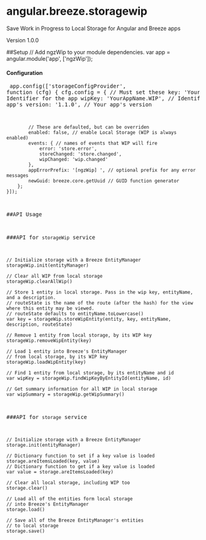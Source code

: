 angular.breeze.storagewip
============

Save Work in Progress to Local Storage for Angular and Breeze apps</p>

Version 1.0.0

##Setup
    // Add ngzWip to your module dependencies.
    var app = angular.module('app', ['ngzWip']);
                        </pre>
                    </div>
                    <div>
                        <h4>Configuration</h4>
                        <pre>
    app.config(['storageConfigProvider', function (cfg) {
        cfg.config = {
            // Must set these
            key: 'YourAppName', // Identifier for the app
            wipKey: 'YourAppName.WIP', // Identifer for the app's 
            version: '1.1.0', // Your app's version 

            // These are defaulted, but can be overriden
            enabled: false, // enable Local Storage (WIP is always enabled)
            events: { // names of events that WIP will fire
                error: 'store.error',
                storeChanged: 'store.changed',
                wipChanged: 'wip.changed'
            },
            appErrorPrefix: '[ngzWip] ', // optional prefix for any error messages
            newGuid: breeze.core.getUuid // GUID function generator
        };
    }]);


##API Usage

###API for `storageWip` service

    // Initialize storage with a Breeze EntityManager
    storageWip.init(entityManager)
    
    // Clear all WIP from local storage
    storageWip.clearAllWip()

    // Store 1 entity in local storage. Pass in the wip key, entityName, and a description.
    // routeState is the name of the route (after the hash) for the view where this entity may be viewed.
    // routeState defaults to entityName.toLowercase() 
    var key = storageWip.storeWipEntity(entity, key, entityName, description, routeState)

    // Remove 1 entity from local storage, by its WIP key
    storageWip.removeWipEntity(key)

    // Load 1 entity into Breeze's EntityManager
    // from local storage, by its WIP key
    storageWip.loadWipEntity(key)

    // Find 1 entity from local storage, by its entityName and id
    var wipKey = storageWip.findWipKeyByEntityId(entityName, id)

    // Get summary information for all WIP in local storage
    var wipSummary = storageWip.getWipSummary()


###API for `storage` service

    // Initialize storage with a Breeze EntityManager
    storage.init(entityManager)

    // Dictionary function to set if a key value is loaded 
    storage.areItemsLoaded(key, value)
    // Dictionary function to get if a key value is loaded 
    var value = storage.areItemsLoaded(key)

    // Clear all local storage, including WIP too
    storage.clear()

    // Load all of the entities form local storage 
    // into Breeze's EntityManager
    storage.load()

    // Save all of the Breeze EntityManager's entities 
    // to local storage
    storage.save()
